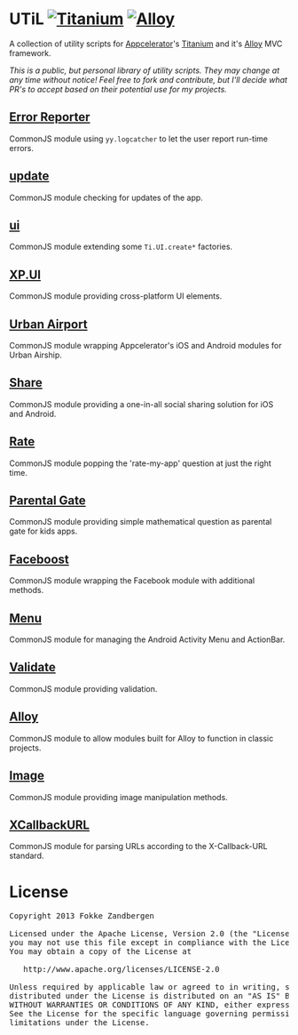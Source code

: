 # UTiL [![Titanium](http://www-static.appcelerator.com/badges/titanium-git-badge-sq.png)](http://www.appcelerator.com/titanium/) [![Alloy](http://www-static.appcelerator.com/badges/alloy-git-badge-sq.png)](http://www.appcelerator.com/alloy/)
A collection of utility scripts for [Appcelerator](http://www.appcelerator.com)'s [Titanium](http://www.appcelerator.com/platform) and it's [Alloy](http://projects.appcelerator.com/alloy/docs/Alloy-bootstrap/index.html) MVC framework.

*This is a public, but personal library of utility scripts. They may change at any time without notice! Feel free to fork and contribute, but I'll decide what PR's to accept based on their potential use for my projects.*

## [Error Reporter](https://github.com/FokkeZB/UTiL/tree/master/reporter)
CommonJS module using `yy.logcatcher` to let the user report run-time errors.

## [update](https://github.com/FokkeZB/UTiL/tree/master/update)
CommonJS module checking for updates of the app.

## [ui](https://github.com/FokkeZB/UTiL/tree/master/ui)
CommonJS module extending some `Ti.UI.create*` factories.

## [XP.UI](https://github.com/FokkeZB/UTiL/tree/master/xp.ui)
CommonJS module providing cross-platform UI elements.

## [Urban Airport](https://github.com/FokkeZB/UTiL/tree/master/urbanairport)
CommonJS module wrapping Appcelerator's iOS and Android modules for Urban Airship.

## [Share](https://github.com/FokkeZB/UTiL/tree/master/share)
CommonJS module providing a one-in-all social sharing solution for iOS and Android.

## [Rate](https://github.com/FokkeZB/UTiL/tree/master/rate)
CommonJS module popping the 'rate-my-app' question at just the right time.

## [Parental Gate](https://github.com/FokkeZB/UTiL/tree/master/gate)
CommonJS module providing simple mathematical question as parental gate for kids apps.

## [Faceboost](https://github.com/FokkeZB/UTiL/tree/master/faceboost)
CommonJS module wrapping the Facebook module with additional methods.

## [Menu](https://github.com/FokkeZB/UTiL/tree/master/menu)
CommonJS module for managing the Android Activity Menu and ActionBar.

## [Validate](https://github.com/FokkeZB/UTiL/tree/master/validate)
CommonJS module providing validation.

## [Alloy](https://github.com/FokkeZB/UTiL/tree/master/alloy)
CommonJS module to allow modules built for Alloy to function in classic projects.

## [Image](https://github.com/FokkeZB/UTiL/tree/master/image)
CommonJS module providing image manipulation methods.

## [XCallbackURL](https://github.com/FokkeZB/UTiL/tree/master/XCallbackURL)
CommonJS module for parsing URLs according to the X-Callback-URL standard.

# License

<pre>
Copyright 2013 Fokke Zandbergen

Licensed under the Apache License, Version 2.0 (the "License");
you may not use this file except in compliance with the License.
You may obtain a copy of the License at

   http://www.apache.org/licenses/LICENSE-2.0

Unless required by applicable law or agreed to in writing, software
distributed under the License is distributed on an "AS IS" BASIS,
WITHOUT WARRANTIES OR CONDITIONS OF ANY KIND, either express or implied.
See the License for the specific language governing permissions and
limitations under the License.
</pre>
